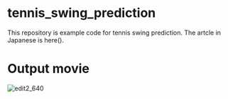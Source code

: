 # tennis_swing_prediction
This repository is example code for tennis swing prediction.
The artcle in Japanese is here().

# Output movie
![edit2_640](https://user-images.githubusercontent.com/34574033/65372275-b3c29100-dca8-11e9-854f-b4465c12643c.gif)

